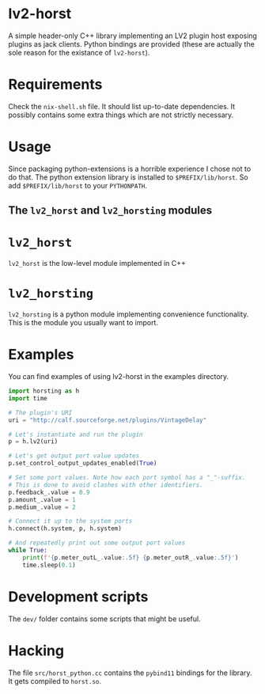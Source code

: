 # lv2-horst

A simple header-only C++ library implementing an LV2 plugin host exposing plugins as jack clients. Python bindings are provided (these are actually the sole reason for the existance of `lv2-horst`).

# Requirements

Check the `nix-shell.sh` file. It should list up-to-date dependencies. It possibly contains some extra things which are not strictly necessary.

# Usage

Since packaging python-extensions is a horrible experience I chose not to do that. The python extension library is installed to `$PREFIX/lib/horst`. So add `$PREFIX/lib/horst` to your `PYTHONPATH`.

## The `lv2_horst` and `lv2_horsting` modules

# `lv2_horst`

`lv2_horst` is the low-level module implemented in C++

# `lv2_horsting`

`lv2_horsting` is a python module implementing convenience functionality. This is the module you usually want to import.

# Examples

You can find examples of using lv2-horst in the examples directory.

```python
import horsting as h
import time 

# The plugin's URI
uri = "http://calf.sourceforge.net/plugins/VintageDelay"

# Let's instantiate and run the plugin
p = h.lv2(uri)

# Let's get output port value updates
p.set_control_output_updates_enabled(True)

# Set some port values. Note how each port symbol has a "_"-suffix.
# This is done to avoid clashes with other identifiers.
p.feedback_.value = 0.9
p.amount_.value = 1
p.medium_.value = 2

# Connect it up to the system ports
h.connect(h.system, p, h.system)

# And repeatedly print out some output port values
while True:
    print(f'{p.meter_outL_.value:.5f} {p.meter_outR_.value:.5f}')
    time.sleep(0.1)
```

# Development scripts

The `dev/` folder contains some scripts that might be useful.

# Hacking

The file `src/horst_python.cc` contains the `pybind11` bindings for the library. It gets compiled to `horst.so`.
